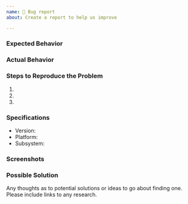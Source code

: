 ```yaml
---
name: 🐛 Bug report
about: Create a report to help us improve

---
```


### Expected Behavior

### Actual Behavior

### Steps to Reproduce the Problem

  1. 
  1. 
  1. 

### Specifications

  + Version:
  + Platform:
  + Subsystem:

### Screenshots 

### Possible Solution
Any thoughts as to potential solutions or ideas to go about finding one. Please include links to any research. 
